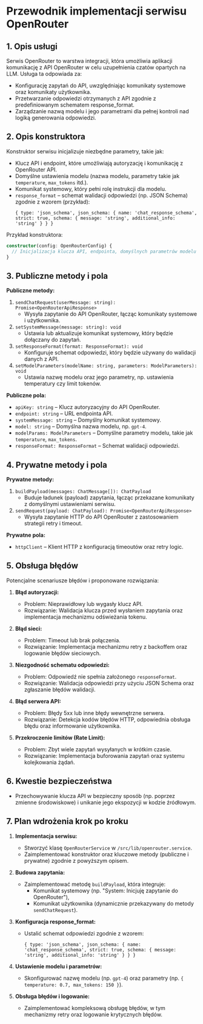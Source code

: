 # Przewodnik implementacji serwisu OpenRouter

## 1. Opis usługi

Serwis OpenRouter to warstwa integracji, która umożliwia aplikacji komunikację z API OpenRouter w celu uzupełnienia czatów opartych na LLM. Usługa ta odpowiada za:

- Konfigurację zapytań do API, uwzględniając komunikaty systemowe oraz komunikaty użytkownika.
- Przetwarzanie odpowiedzi otrzymanych z API zgodnie z predefiniowanym schematem response_format.
- Zarządzanie nazwą modelu i jego parametrami dla pełnej kontroli nad logiką generowania odpowiedzi.

## 2. Opis konstruktora

Konstruktor serwisu inicjalizuje niezbędne parametry, takie jak:

- Klucz API i endpoint, które umożliwiają autoryzację i komunikację z OpenRouter API.
- Domyślne ustawienia modelu (nazwa modelu, parametry takie jak `temperature`, `max_tokens` itd.).
- Komunikat systemowy, który pełni rolę instrukcji dla modelu.
- `response_format` – schemat walidacji odpowiedzi (np. JSON Schema) zgodnie z wzorem (przykład):
  ```
  { type: 'json_schema', json_schema: { name: 'chat_response_schema', strict: true, schema: { message: 'string', additional_info: 'string' } } }
  ```

Przykład konstruktora:

```typescript
constructor(config: OpenRouterConfig) {
  // Inicjalizacja klucza API, endpointa, domyślnych parametrów modelu oraz formatu odpowiedzi
}
```

## 3. Publiczne metody i pola

**Publiczne metody:**

1. `sendChatRequest(userMessage: string): Promise<OpenRouterApiResponse>`
   - Wysyła zapytanie do API OpenRouter, łącząc komunikaty systemowe i użytkownika.
2. `setSystemMessage(message: string): void`
   - Ustawia lub aktualizuje komunikat systemowy, który będzie dołączany do zapytań.
3. `setResponseFormat(format: ResponseFormat): void`
   - Konfiguruje schemat odpowiedzi, który będzie używany do walidacji danych z API.
4. `setModelParameters(modelName: string, parameters: ModelParameters): void`
   - Ustawia nazwę modelu oraz jego parametry, np. ustawienia temperatury czy limit tokenów.

**Publiczne pola:**

- `apiKey: string` – Klucz autoryzacyjny do API OpenRouter.
- `endpoint: string` – URL endpointa API.
- `systemMessage: string` – Domyślny komunikat systemowy.
- `model: string` – Domyślna nazwa modelu, np. `gpt-4`.
- `modelParams: ModelParameters` – Domyślne parametry modelu, takie jak `temperature`, `max_tokens`.
- `responseFormat: ResponseFormat` – Schemat walidacji odpowiedzi.

## 4. Prywatne metody i pola

**Prywatne metody:**

1. `buildPayload(messages: ChatMessage[]): ChatPayload`
   - Buduje ładunek (payload) zapytania, łącząc przekazane komunikaty z domyślnymi ustawieniami serwisu.
2. `sendRequest(payload: ChatPayload): Promise<OpenRouterApiResponse>`
   - Wysyła zapytanie HTTP do API OpenRouter z zastosowaniem strategii retry i timeout.

**Prywatne pola:**

- `httpClient` – Klient HTTP z konfiguracją timeoutów oraz retry logic.

## 5. Obsługa błędów

Potencjalne scenariusze błędów i proponowane rozwiązania:

1. **Błąd autoryzacji:**

   - Problem: Nieprawidłowy lub wygasły klucz API.
   - Rozwiązanie: Walidacja klucza przed wysłaniem zapytania oraz implementacja mechanizmu odświeżania tokenu.

2. **Błąd sieci:**

   - Problem: Timeout lub brak połączenia.
   - Rozwiązanie: Implementacja mechanizmu retry z backoffem oraz logowanie błędów sieciowych.

3. **Niezgodność schematu odpowiedzi:**

   - Problem: Odpowiedź nie spełnia założonego `responseFormat`.
   - Rozwiązanie: Walidacja odpowiedzi przy użyciu JSON Schema oraz zgłaszanie błędów walidacji.

4. **Błąd serwera API:**

   - Problem: Błędy 5xx lub inne błędy wewnętrzne serwera.
   - Rozwiązanie: Detekcja kodów błędów HTTP, odpowiednia obsługa błędu oraz informowanie użytkownika.

5. **Przekroczenie limitów (Rate Limit):**
   - Problem: Zbyt wiele zapytań wysyłanych w krótkim czasie.
   - Rozwiązanie: Implementacja buforowania zapytań oraz systemu kolejkowania żądań.

## 6. Kwestie bezpieczeństwa

- Przechowywanie klucza API w bezpieczny sposób (np. poprzez zmienne środowiskowe) i unikanie jego ekspozycji w kodzie źródłowym.

## 7. Plan wdrożenia krok po kroku

1. **Implementacja serwisu:**

   - Stworzyć klasę `OpenRouterService` w `/src/lib/openrouter.service`.
   - Zaimplementować konstruktor oraz kluczowe metody (publiczne i prywatne) zgodnie z powyższym opisem.

2. **Budowa zapytania:**

   - Zaimplementować metodę `buildPayload`, która integruje:
     - Komunikat systemowy (np. "System: Inicjuję zapytanie do OpenRouter"),
     - Komunikat użytkownika (dynamicznie przekazywany do metody `sendChatRequest`).

3. **Konfiguracja response_format:**

   - Ustalić schemat odpowiedzi zgodnie z wzorem:
     ```
     { type: 'json_schema', json_schema: { name: 'chat_response_schema', strict: true, schema: { message: 'string', additional_info: 'string' } } }
     ```

4. **Ustawienie modelu i parametrów:**

   - Skonfigurować nazwę modelu (np. `gpt-4`) oraz parametry (np. `{ temperature: 0.7, max_tokens: 150 }`).

5. **Obsługa błędów i logowanie:**
   - Zaimplementować kompleksową obsługę błędów, w tym mechanizmy retry oraz logowanie krytycznych błędów.
